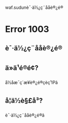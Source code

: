   

waf.sudunè¯·ä½¿ç¨ååè®¿é®



Error
1003
==========

è¯·ä½¿ç¨ååè®¿é®
---------------------

ä»ä¹é®é¢?
-------------

å½åæ¯ç´æ¥è®¿é®çèç¹IPã

å¦ä½è§£å³?
-------------

è¯·ä½¿ç¨ååè®¿é®ã